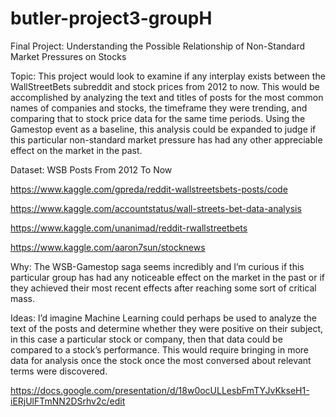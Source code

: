 # butler-project3-groupH
Final Project: Understanding the Possible Relationship of Non-Standard Market Pressures on Stocks

Topic: This project would look to examine if any interplay exists between the WallStreetBets subreddit and stock prices from 2012 to now. This would be accomplished by analyzing the text and titles of posts for the most common names of companies and stocks, the timeframe they were trending, and comparing that to stock price data for the same time periods. Using the Gamestop event as a baseline, this analysis could be expanded to judge if this particular non-standard market pressure has had any other appreciable effect on the market in the past.

Dataset: WSB Posts From 2012 To Now

https://www.kaggle.com/gpreda/reddit-wallstreetsbets-posts/code

https://www.kaggle.com/accountstatus/wall-streets-bet-data-analysis

https://www.kaggle.com/unanimad/reddit-rwallstreetbets

https://www.kaggle.com/aaron7sun/stocknews


Why: The WSB-Gamestop saga seems incredibly and I’m curious if this particular group has had any noticeable effect on the market in the past or if they achieved their most recent effects after reaching some sort of critical mass.

Ideas: I’d imagine Machine Learning could perhaps be used to analyze the text of the posts and determine whether they were positive on their subject, in this case a particular stock or company, then that data could be compared to a stock’s performance. This would require bringing in more data for analysis once the stock once the most conversed about relevant terms were discovered.

https://docs.google.com/presentation/d/18w0ocULLesbFmTYJvKkseH1-iERjUlFTmNN2DSrhv2c/edit
